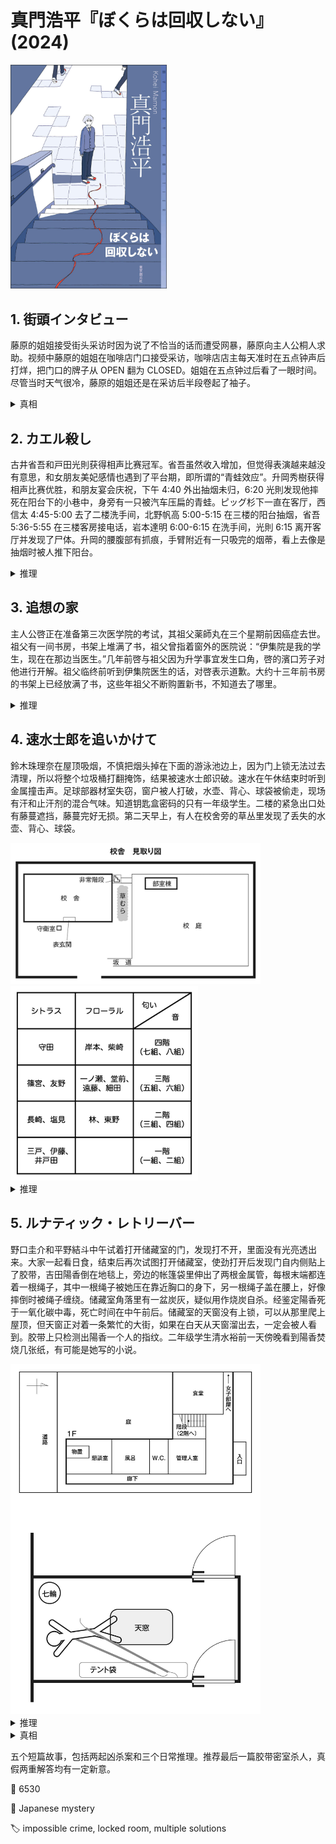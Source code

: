 # 真門浩平『ぼくらは回収しない』(2024)

<img src=images/2024_cover.jpg width=250/>

## 1. 街頭インタビュー

藤原的姐姐接受街头采访时因为说了不恰当的话而遭受网暴，藤原向主人公桐人求助。视频中藤原的姐姐在咖啡店门口接受采访，咖啡店店主每天准时在五点钟声后打烊，把门口的牌子从 OPEN 翻为 CLOSED。姐姐在五点钟过后看了一眼时间。尽管当时天气很冷，藤原的姐姐还是在采访后半段卷起了袖子。

<details><summary>真相</summary>
电视台播出的片段为 A1->A2->A3，但实际的顺序是 A2->A3->A1，如果重新排列问题，姐姐给出的答案便没有任何不妥。姐姐刚开始接受采访的时候袖子卷起，后来觉得冷所以把袖子放下，看时间也是在采访后期，而不是刚过五点。主人公一开始不知道被采访者是藤原的姐姐，也在网上留下恶评，后来出于负罪感努力帮她找出真相。
</details>

## 2. カエル殺し

古井省吾和戸田光則获得相声比赛冠军。省吾虽然收入增加，但觉得表演越来越没有意思，和女朋友美妃感情也遇到了平台期，即所谓的“青蛙效应”。升岡秀樹获得相声比赛优胜，和朋友宴会庆祝，下午 4:40 外出抽烟未归，6:20 光則发现他摔死在阳台下的小巷中，身旁有一只被汽车压扁的青蛙。ピッグ杉下一直在客厅，西信太 4:45-5:00 去了二楼洗手间，北野帆高 5:00-5:15 在三楼的阳台抽烟，省吾 5:36-5:55 在三楼客房接电话，岩本達明 6:00-6:15 在洗手间，光則 6:15 离开客厅并发现了尸体。升岡的腰腹部有抓痕，手臂附近有一只吸完的烟蒂，看上去像是抽烟时被人推下阳台。

<details><summary>推理</summary>
升岡身上没有打火机，所以是犯人帮他点火，排除不吸烟的省吾、光則。下雨前的沥青是灰色的，如果青蛙下雨前被碾死，皮肤保护色应该也是灰色，但现场青蛙是棕色，说明是在下雨之后被碾死。这说明升岡是在 5:20 下雨之后坠楼，不然司机看到尸体一定会停车，不会压死青蛙，排除西、北野。客人都没有听到升岡坠楼的声音，说明犯人掐准时间，在闪电之后用雷声掩盖坠楼声，達明离开客厅时雷已经停了，也可以排除。

所有嫌疑人均被排除，说明之前的推理有漏洞。能给升岡点烟的人不一定是吸烟者，省吾参演“卖火柴的小女孩”（开头伏线），所以身上带着火柴，他是凶手。他的杀人动机是不想升岡陷入“青蛙效应”，同时以自己的牺牲换取光則和美妃珍惜当下。
</details>

## 3. 追想の家

主人公啓正在准备第三次医学院的考试，其祖父薬師丸在三个星期前因癌症去世。祖父有一间书房，书架上堆满了书，祖父曾指着窗外的医院说：“伊集院是我的学生，现在在那边当医生。”几年前啓与祖父因为升学事宜发生口角，啓的濱口芳子对他进行开解。祖父临终前听到伊集院医生的话，对啓表示道歉。大约十三年前书房的书架上已经放满了书，这些年祖父不断购置新书，不知道去了哪里。

<details><summary>推理</summary>
祖父家原本西边是书房，东边摆放古董家具，后来祖父将两个房间交换，书房挪到东边，又添置了新的书架放新书。祖父指着窗外，并不是指向东边的医院，而是指向西边的学校，他说的伊集院是老师伊集院芳子，婚后改名濱口芳子，而不是医生（日语中“老师”和“医生”都称作“先生”）。
</details>

## 4. 速水士郎を追いかけて

鈴木珠理奈在屋顶吸烟，不慎把烟头掉在下面的游泳池边上，因为门上锁无法过去清理，所以将整个垃圾桶打翻掩饰，结果被速水士郎识破。速水在午休结束时听到金属撞击声。足球部器材室失窃，窗户被人打破，水壶、背心、球袋被偷走，现场有汗和止汗剂的混合气味。知道钥匙盒密码的只有一年级学生。二楼的紧急出口处有藤蔓遮挡，藤蔓完好无损。第二天早上，有人在校舍旁的草丛里发现了丢失的水壶、背心、球袋。

<img src=images/2024_school.jpg width=400/>
<img src=images/2024_classes.jpg width=300/>

<details><summary>推理</summary>
球袋里有四个充气的球，无法通过窗户，如果将球拿出倒是可以一个个通过窗户，但那样的话没有理由把球袋的拉链重新拉上，这说明犯人没有走窗户，打破窗玻璃是故布疑阵，所以犯人是能拿到钥匙的一年级学生。现场能闻到柑橘味的止汗剂，可以将嫌疑人缩小到八人。犯人没有被前门保安看到，也没有使用二楼的紧急出口（藤蔓），只能是使用了外部的紧急楼梯，然后移动到自己班级楼层的紧急出口，速水听到的金属撞击声是犯人使用紧急楼梯的声音。速水在三楼教室听到脚步声越来越远，所以犯人从二楼跑到四楼，他是四楼七班或者八班的学生，满足条件的只有守田。守田忘带训练背心，怕被队友责怪，所以制造失窃案迫使训练取消。
</details>

## 5. ルナティック・レトリーバー

野口圭介和平野結斗中午试着打开储藏室的门，发现打不开，里面没有光亮透出来。大家一起看日食，结束后再次试图打开储藏室，使劲打开后发现门自内侧贴上了胶带，吉田陽香倒在地毯上，旁边的帐篷袋里伸出了两根金属管，每根末端都连着一根绳子，其中一根绳子被她压在靠近胸口的身下，另一根绳子盖在腰上，好像摔倒时被绳子缠绕。储藏室角落里有一盆炭灰，疑似用作烧炭自杀。经鉴定陽香死于一氧化碳中毒，死亡时间在中午前后。储藏室的天窗没有上锁，可以从那里爬上屋顶，但天窗正对着一条繁忙的大街，如果在白天从天窗溜出去，一定会被人看到。胶带上只检测出陽香一个人的指纹。二年级学生清水裕前一天傍晚看到陽香焚烧几张纸，有可能是她写的小说。

<img src=images/2024_storage_room.jpg width=400/>

<details><summary>推理</summary>
野口和平野第一次试图进入储藏室时，里面其实不是密室。凶手用金属管横穿整个房间，将两个门把手的根部用绳子系在一起，使得两扇门开关同步。如果仅拉下内开门的把手推门，背后的门便会被金属管阻挡形成障碍物，无法动弹。反过来，如果仅拉下内开门的把手拉门，前面的门便会被金属管阻挡形成障碍物，无法动弹。但如果同时将两扇门的把手拉下并施力，就能保持两个门把手之间的距离恒定，同时打开两扇门。整个房间就像一个巨大的机关箱，只有懂得机关的人才能进入。

<img src=images/2024_door.jpg width=200/>

凶手等野口和平野走后，解除机关，把陽香的尸体搬入储藏室，布置好自杀现场，然后趁着日食期间大家的注意力都集中在天上，从天窗逃离。凶手是唯一有机会实施诡计的大橋瑠奈。

按照这个推理，第一次试图进入储藏室时里面还没有贴上胶带，应该能从门缝看到光线，但事实上门缝里没有透光，所以这个推理不对。
</details>

<details><summary>真相</summary>
凶手是新山望。他在谈话室门口拦住陽香，威胁放毒气和她同归于尽。陽香想起储藏室里有胶带，于是躲进储藏室，在门内侧封上胶带，以免毒气进入。陽香试图从天窗逃跑，打开帐篷袋，把两根金属管支在墙上当梯子，打开了天窗的锁。但新山事先在储藏室里烧了炭，一氧化碳比空气轻，集中在储藏室的顶部，陽香吸入过量一氧化碳中毒身亡。
</details>

五个短篇故事，包括两起凶杀案和三个日常推理。推荐最后一篇胶带密室杀人，真假两重解答均有一定新意。

:link: 6530

:file_folder: Japanese mystery

:label: impossible crime, locked room, multiple solutions

